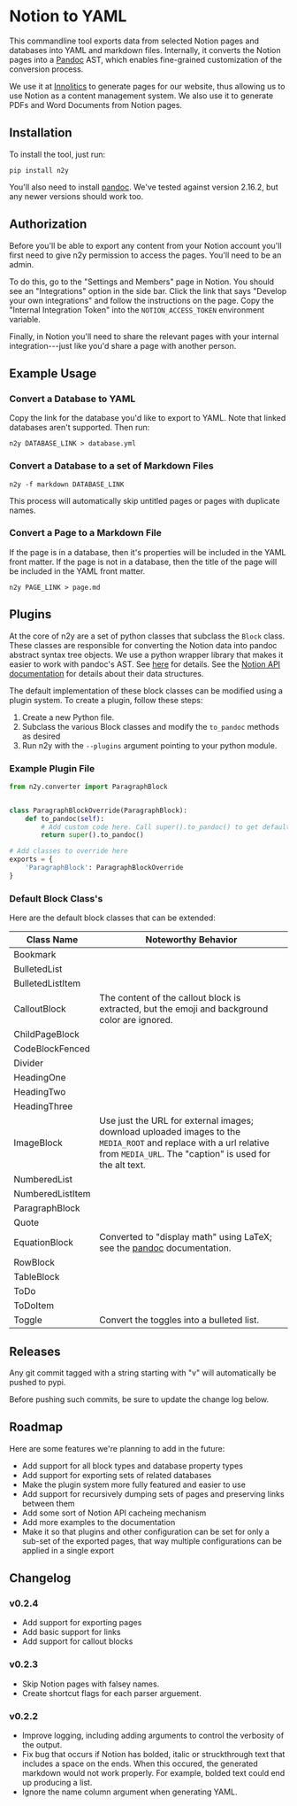 # Notion to YAML

This commandline tool exports data from selected Notion pages and databases into YAML and markdown files. Internally, it converts the Notion pages into a [Pandoc](https://pandoc.org) AST, which enables fine-grained customization of the conversion process.

We use it at [Innolitics](https://innolitics.com) to generate pages for our website, thus allowing us to use Notion as a content management system. We also use it to generate PDFs and Word Documents from Notion pages.

## Installation

To install the tool, just run:

```
pip install n2y
```

You'll also need to install [pandoc](https://github.com/jgm/pandoc/releases/). We've tested against version 2.16.2, but any newer versions should work too.

## Authorization

Before you'll be able to export any content from your Notion account you'll first need to give n2y permission to access the pages. You'll need to be an admin.

To do this, go to the "Settings and Members" page in Notion. You should see an "Integrations" option in the side bar. Click the link that says "Develop your own integrations" and follow the instructions on the page. Copy the "Internal Integration Token" into the `NOTION_ACCESS_TOKEN` environment variable.

Finally, in Notion you'll need to share the relevant pages with your internal integration---just like you'd share a page with another person.

## Example Usage

### Convert a Database to YAML

Copy the link for the database you'd like to export to YAML. Note that linked databases aren't supported. Then run:

```
n2y DATABASE_LINK > database.yml
```

### Convert a Database to a set of Markdown Files

```
n2y -f markdown DATABASE_LINK
```

This process will automatically skip untitled pages or pages with duplicate names.

### Convert a Page to a Markdown File

If the page is in a database, then it's properties will be included in the YAML front matter. If the page is not in a database, then the title of the page will be included in the YAML front matter.

```
n2y PAGE_LINK > page.md
```

## Plugins

At the core of n2y are a set of python classes that subclass the `Block` class. These classes are responsible for converting the Notion data into pandoc abstract syntax tree objects. We use a python wrapper library that makes it easier to work with pandoc's AST. See [here](https://boisgera.github.io/pandoc/document/) for details. See the [Notion API documentation](https://developers.notion.com/reference/block) for details about their data structures.

The default implementation of these block classes can be modified using a plugin system. To create a plugin, follow these steps:

1. Create a new Python file.
2. Subclass the various Block classes and modify the `to_pandoc` methods as desired
3. Run n2y with the `--plugins` argument pointing to your python module.

### Example Plugin File

```python
from n2y.converter import ParagraphBlock


class ParagraphBlockOverride(ParagraphBlock):
    def to_pandoc(self):
        # Add custom code here. Call super().to_pandoc() to get default implementation.
        return super().to_pandoc()

# Add classes to override here
exports = {
    'ParagraphBlock': ParagraphBlockOverride
}
```

### Default Block Class's

Here are the default block classes that can be extended:

| Class Name | Noteworthy Behavior |
| --- | --- |
| Bookmark | |
| BulletedList | |
| BulletedListItem | |
| CalloutBlock | The content of the callout block is extracted, but the emoji and background color are ignored. |
| ChildPageBlock | |
| CodeBlockFenced | |
| Divider | |
| HeadingOne | |
| HeadingTwo | |
| HeadingThree | |
| ImageBlock | Use just the URL for external images; download uploaded images to the `MEDIA_ROOT` and replace with a url relative from `MEDIA_URL`. The "caption" is used for the alt text. |
| NumberedList | |
| NumberedListItem | |
| ParagraphBlock | |
| Quote | |
| EquationBlock | Converted to "display math" using LaTeX; see the [pandoc](https://pandoc.org/MANUAL.html#math) documentation. |
| RowBlock | |
| TableBlock | |
| ToDo | |
| ToDoItem | |
| Toggle | Convert the toggles into a bulleted list. |

## Releases

Any git commit tagged with a string starting with "v" will automatically be pushed to pypi.

Before pushing such commits, be sure to update the change log below.

## Roadmap

Here are some features we're planning to add in the future:

- Add support for all block types and database property types
- Add support for exporting sets of related databases
- Make the plugin system more fully featured and easier to use
- Add support for recursively dumping sets of pages and preserving links between them
- Add some sort of Notion API cacheing mechanism
- Add more examples to the documentation
- Make it so that plugins and other configuration can be set for only a sub-set
  of the exported pages, that way multiple configurations can be applied in a
  single export

## Changelog

### v0.2.4

- Add support for exporting pages
- Add basic support for links
- Add support for callout blocks

### v0.2.3

- Skip Notion pages with falsey names.
- Create shortcut flags for each parser arguement.

### v0.2.2

- Improve logging, including adding arguments to control the verbosity of the output.
- Fix bug that occurs if Notion has bolded, italic or struckthrough text that includes a space on the ends. When this occured, the generated markdown would not work properly. For example, bolded text could end up producing a list.
- Ignore the name column argument when generating YAML.
